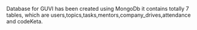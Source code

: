 Database for GUVI has been created using MongoDb it contains totally 7 tables, which are users,topics,tasks,mentors,company_drives,attendance and codeKeta.
